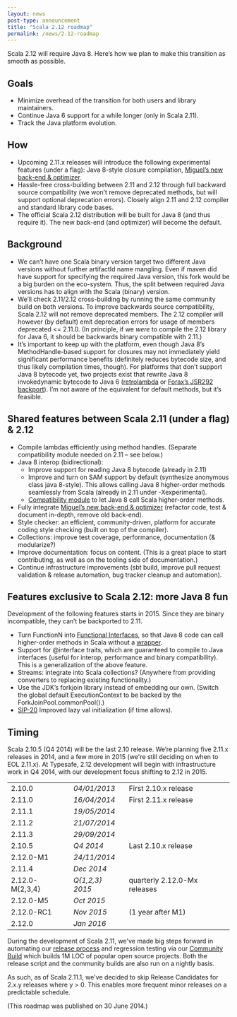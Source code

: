 ```yaml
---
layout: news
post-type: announcement
title: "Scala 2.12 roadmap"
permalink: /news/2.12-roadmap
---
```

Scala 2.12 will require Java 8. 
Here’s how we plan to make this transition as smooth as possible.


## Goals
* Minimize overhead of the transition for both users and library maintainers.
* Continue Java 6 support for a while longer (only in Scala 2.11).
* Track the Java platform evolution.


## How
* Upcoming 2.11.x releases will introduce the following experimental features (under a flag): Java 8-style closure compilation, [Miguel’s new back-end & optimizer](http://magarciaepfl.github.io/scala/).
* Hassle-free cross-building between 2.11 and 2.12 through full backward source compatibility (we won’t remove deprecated methods, but will support optional deprecation errors). Closely align 2.11 and 2.12 compiler and standard library code bases.
* The official Scala 2.12 distribution will be built for Java 8 (and thus require it). The new back-end (and optimizer) will become the default.


## Background
* We can’t have one Scala binary version target two different Java versions without further artifactId name mangling. Even if maven did have support for specifying the required Java version, this fork would be a big burden on the eco-system. Thus, the split between required Java versions has to align with the Scala (binary) version.
* We’ll check 2.11/2.12 cross-building by running the same community build on both versions. To improve backwards source compatibility, Scala 2.12 will not remove deprecated members. The 2.12 compiler will however (by default) emit deprecation errors for usage of members deprecated <= 2.11.0. (In principle, if we *were* to compile the 2.12 library for Java 6, it should be backwards binary compatible with 2.11.)
* It’s important to keep up with the platform, even though Java 8’s MethodHandle-based support for closures may not immediately yield significant performance benefits (definitely reduces bytecode size, and thus likely compilation times, though). For platforms that don’t support Java 8 bytecode yet, two projects exist that rewrite Java 8 invokedynamic bytecode to Java 6 ([retrolambda](https://github.com/orfjackal/retrolambda) or [Forax’s JSR292 backport](https://code.google.com/p/jvm-language-runtime/source/browse/trunk/invokedynamic-backport/src/jsr292/weaver/opt/OptimizerWeaver.java?r=254)). I’m not aware of the equivalent for default methods, but it’s feasible.


## Shared features between Scala 2.11 (under a flag) & 2.12
* Compile lambdas efficiently using method handles. (Separate compatibility module needed on 2.11 – see below.)
* Java 8 interop (bidirectional):
  * Improve support for reading Java 8 bytecode (already in 2.11)
  * Improve and turn on SAM support by default (synthesize anonymous class java 8-style). This allows calling Java 8 higher-order methods seamlessly from Scala (already in 2.11 under -Xexperimental).
  * [Compatibility module](https://github.com/scala/scala-java8-compat) to let Java 8 call Scala higher-order methods.
* Fully integrate [Miguel’s new back-end & optimizer](http://magarciaepfl.github.io/scala/) (refactor code, test & document in-depth, remove old back-end).
* Style checker: an efficient, community-driven, platform for accurate coding style checking (built on top of the compiler).
* Collections: improve test coverage, performance, documentation (& modularize?)
* Improve documentation: focus on content. (This is a great place to start contributing, as well as on the tooling side of documentation.)
* Continue infrastructure improvements (sbt build, improve pull request validation & release automation, bug tracker cleanup and automation).


## Features exclusive to Scala 2.12: more Java 8 fun
Development of the following features starts in 2015. Since they are binary incompatible, they can’t be backported to 2.11.

* Turn FunctionN into [Functional Interfaces](http://docs.oracle.com/javase/8/docs/api/java/lang/FunctionalInterface.html), so that Java 8 code can call higher-order methods in Scala without a [wrapper](https://github.com/typesafehub/scala-java8-fun).
* Support for @interface traits, which are guaranteed to compile to Java interfaces (useful for interop, performance and binary compatibility). This is a generalization of the above feature.
* Streams: integrate into Scala collections? (Anywhere from providing converters to replacing existing functionality.)
* Use the JDK’s forkjoin library instead of embedding our own. (Switch the global default ExecutionContext to be backed by the ForkJoinPool.commonPool().)
* [SIP-20](http://docs.scala-lang.org/sips/pending/improved-lazy-val-initialization.html) Improved lazy val initialization (if time allows).

## Timing
Scala 2.10.5 (Q4 2014) will be the last 2.10 release. We’re planning five 2.11.x releases in 2014, and a few more in 2015 (we're still deciding on when to EOL 2.11.x). At Typesafe, 2.12 development will begin with infrastructure work in Q4 2014, with our development focus shifting to 2.12 in 2015.

|                 |                 |                                    |
|-----------------|-----------------|------------------------------------|
| 2.10.0          | *04/01/2013*    | First 2.10.x release               |
| 2.11.0          | *16/04/2014*    | First 2.11.x release               |
| 2.11.1          | *19/05/2014*    |                                    |
| 2.11.2          | *21/07/2014*    |                                    |
| 2.11.3          | *29/09/2014*    |                                    |
| 2.10.5          | *Q4 2014*       | Last 2.10.x release                |
| 2.12.0-M1       | *24/11/2014*    |                                    |
| 2.11.4          | *Dec 2014*      |                                    |
| 2.12.0-M{2,3,4} | *Q{1,2,3} 2015* | quarterly 2.12.0-Mx releases       |
| 2.12.0-M5       | *Oct 2015*      |                                    |
| 2.12.0-RC1      | *Nov 2015*      | (1 year after M1)                  |
| 2.12.0          | *Jan 2016*      |                                    |


During the development of Scala 2.11, we've made big steps forward in automating our [release process](https://scala-webapps.epfl.ch/jenkins/view/scala-release-2.11.x/job/scala-release-2.11.x/) and regression testing via our [Community Build](https://jenkins-dbuild.typesafe.com:8499/view/Shared/) which builds 1M LOC of popular open source projects. Both the release script and the community builds are also run on a nightly basis.

As such, as of Scala 2.11.1, we've decided to skip Release Candidates for 2.x.y releases where y > 0. This enables more frequent minor releases on a predictable schedule.

(This roadmap was published on 30 June 2014.)
